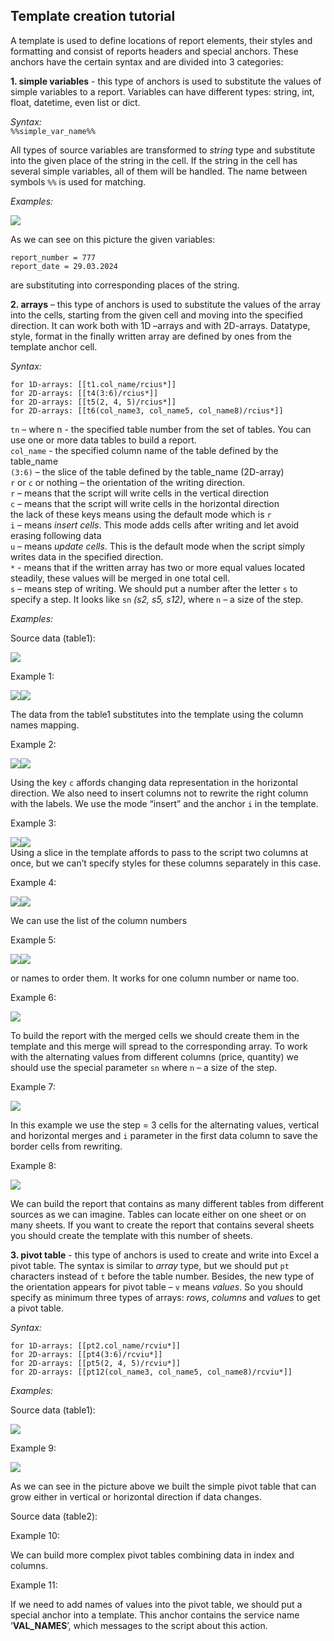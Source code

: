 ## Template creation tutorial

A template is used to define locations of report elements, their styles and formatting and consist of reports headers and special anchors. These anchors have the certain syntax and are divided into 3 categories:

**1. simple variables** - this type of anchors is used to substitute the values of simple variables to a report. Variables can have different types: string, int, float, datetime, even list or dict.
    
*Syntax:*  
`%%simple_var_name%%`
      
All types of source variables are transformed to *string* type and substitute into the given place of the string in the cell. If the string in the cell has several simple variables, all of them will be handled. The name between symbols `%%` is used for matching.

*Examples:*  

![](./pictures/image002.jpg)  

As we can see on this picture the given variables:
```
report_number = 777
report_date = 29.03.2024
```
are substituting into corresponding places of the string.

**2. arrays** – this type of anchors is used to substitute the values of the array into the cells, starting from the given cell and moving into the specified direction.
It can work both with 1D –arrays and with 2D-arrays.
Datatype, style, format in the finally written array are defined by ones from the template anchor cell.
    
*Syntax:*  
```
for 1D-arrays: [[t1.col_name/rcius*]]
for 2D-arrays: [[t4(3:6)/rcius*]]
for 2D-arrays: [[t5(2, 4, 5)/rcius*]]
for 2D-arrays: [[t6(col_name3, col_name5, col_name8)/rcius*]]
```

`tn` – where n - the specified table number from the set of tables. You can use one or more data tables to build a report.  
`col_name` - the specified column name of the table defined by the table_name  
`(3:6)` – the slice of the table defined by the table_name (2D-array)  
`r` or `c` or nothing – the orientation of the writing direction.  
`r` – means that the script will write cells in the vertical direction  
`c` – means that the script will write cells in the horizontal direction  
the lack of these keys means using the default mode which is `r`  
`i` – means *insert cells*. This mode adds cells after writing and let avoid erasing following data  
`u` – means *update cells*. This is the default mode when the script simply writes data in the specified direction.  
`*` - means that if the written array has two or more equal values located steadily, these values will be merged in one total cell.  
`s` – means step of writing. We should put a number after the letter `s` to specify a step. It looks like `sn` *(s2, s5, s12)*, where `n` – a size of the step.  

*Examples:*  

Source data (table1):  

![](./pictures/image003.png)

Example 1:

![](./pictures/image006.jpg)![](./pictures/image008.jpg)

  The data from the table1 substitutes into the template using the column names mapping.
      
Example 2:

![](./pictures/image010.jpg)![](./pictures/image012.jpg)  

Using the key `c` affords changing data representation in the horizontal direction.
We also need to insert columns not to rewrite the right column with the labels. We use the mode “insert” and the anchor `i` in the template.

Example 3:  

![](./pictures/image014.jpg)![](./pictures/image016.jpg)  
Using a slice in the template affords to pass to the script two columns at once, but we can’t specify styles for these columns separately in this case. 

Example 4:  

![](./pictures/image018.jpg)![](./pictures/image020.jpg) 

We can use the list of the column numbers 

Example 5:  

![](./pictures/image022.jpg)![](./pictures/image024.jpg) 

or names to order them.
It works for one column number or name too.

Example 6:  

![](./pictures/image025.png)

To build the report with the merged cells we should create them in the template and this merge will spread to the corresponding array. To work with the alternating values from different columns (price, quantity) we should use the special parameter `sn` where `n` – a size of the step.  

Example 7:  

![](./pictures/image027.png)
 
In this example we use the step = 3 cells for the alternating values, vertical and horizontal merges and `i` parameter in the first data column to save the border cells from rewriting.

Example 8:  

![](./pictures/image029.png)  

We can build the report that contains as many different tables from different sources as we can imagine. Tables can locate either on one sheet or on many sheets. If you want to create the report that contains several sheets you should create the template with this number of sheets.


**3. pivot table** - this type of anchors is used to create and write into Excel a pivot table.
The syntax is similar to *array* type, but we should put `pt` characters instead of `t` before the table number. 
Besides, the new type of the orientation appears for pivot table – `v`  means *values*. So you should specify as minimum three types of arrays: *rows*, *columns* and *values* to get a pivot table.

*Syntax:*
```
for 1D-arrays: [[pt2.col_name/rcviu*]]
for 2D-arrays: [[pt4(3:6)/rcviu*]]
for 2D-arrays: [[pt5(2, 4, 5)/rcviu*]]
for 2D-arrays: [[pt12(col_name3, col_name5, col_name8)/rcviu*]]
```

*Examples:*  

Source data (table1):  

![](./pictures/image003.png)

Example 9:  

![](./pictures/image032.png)

 As we can see in the picture above we built the simple pivot table that can grow either in vertical or horizontal direction if data changes.



Source data (table2): 


Example 10:
           

We can build more complex pivot tables combining data in index and columns.

Example 11:
           

If we need to add names of values into the pivot table, we should put a special anchor into a template. This anchor contains the service name ‘__VAL_NAMES__’, which messages to the script about this action.
